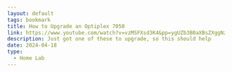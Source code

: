 ```yaml
---
layout: default
tags: bookmark
title: How to Upgrade an Optiplex 7050
link: https://www.youtube.com/watch?v=vzMSFXsd3K4&pp=ygUZb3B0aXBsZXggNzA1MCBzZmYgdXBncmFkZQ%3D%3D
description: Just got one of these to upgrade, so this should help
date: 2024-04-18
type:
  - Home Lab
---
```

